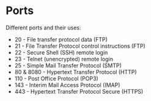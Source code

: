 # Ports

Different ports and their uses:
- 20 - File transfer protocol data (FTP)
- 21 - File Transfer Protocol control instructions (FTP)
- 22 - Secure Shell (SSH) remote login
- 23 - Telnet (unencrypted) remote login
- 25 - Simple Mail Transfer Protocol (SMTP)
- 80 & 8080 - Hypertext Transfer Protocol (HTTP)
- 110 - Post Office Protocol (POP3)
- 143 - Interim Mail Access Protocol (IMAP)
- 443 - Hypertext Transfer Protocol Secure (HTTPS)